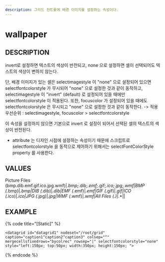 ```yaml
---
description: 그리드 컨트롤에 배경 이미지를 설정하는 속성이다.
---
```


#   wallpaper                   

## DESCRIPTION

invert로 설정하면 텍스트의 색상이 반전되고, none 으로 설정하면 셀이 선택되어도 텍스트의 색상이 변하지 않는다.

단, 배경 이미지가 있는 셀은 selectimagestyle 이 "none" 으로 설정되어 있으면 selectfontcolorstyle 가 무시되어 "none" 으로 설정한 것과 같이 동작하고, selectimagestyle 이 "invert" (default) 로 설정되어 있을 때에만 selectfontcolorstyle 이 적용된다.
또한, focuscolor 가 설정되어 있을 때에도 selectfontcolorstyle 은 무시되고 "none" 으로 설정한 것과 같이 동작한다.
-> 적용 우선순위 : selectimagestyle, focuscolor > selectfontcolorstyle

이 속성을 설정하지 않으면 기본으로 invert 로 설정이 되어서 선택된 셀의 텍스트의 색상이 반전된다.

* attribute 는 디자인 시점에 설정하는 속성이기 때문에 스크립트로 selectfontcolorstyle 을 동적으로 제어하기 위해서는 selectFontColorStyle property 를 사용한다.                         
   
## VALUES

Picture Files (bmp.dib.emf.gif.ico.jpg.wmf)|*.bmp;*.dib;*.emf;*.gif;*.ico;*.jpg;*.wmf|BMP (*.bmp)|*.bmp|DIB (*.dib)|*.dib|EMF (*.emf)|*.emf|GIF (*.gif)|*.gif|ICO (*.ico)|*.ico|JPG (*.jpg)|*.jpg|WMF (*.wmf)|*.wmf|All Files (*.*)|*.*||


## EXAMPLE

{% code title="\[Static\]" %}
```markup
<datagrid id="datagrid1" nodeset="/root/grid" caption="caption1^caption2^caption3" colsep="^" mergecellsfixedrows="bycolrec" rowsep="|" selectfontcolorstyle="none" style="left:150px; top:50px; width:350px; height:150px; ">  
```
{% endcode %}



